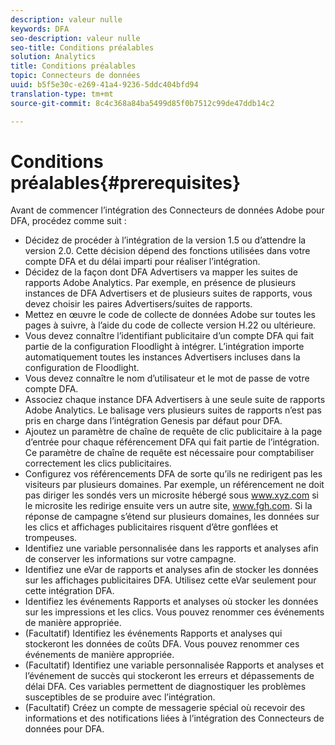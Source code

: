 ```yaml
---
description: valeur nulle
keywords: DFA
seo-description: valeur nulle
seo-title: Conditions préalables
solution: Analytics
title: Conditions préalables
topic: Connecteurs de données
uuid: b5f5e30c-e269-41a4-9236-5ddc404bfd94
translation-type: tm+mt
source-git-commit: 8c4c368a84ba5499d85f0b7512c99de47ddb14c2

---
```



# Conditions préalables{#prerequisites}

Avant de commencer l’intégration des Connecteurs de données Adobe pour DFA, procédez comme suit :

* Décidez de procéder à l’intégration de la version 1.5 ou d’attendre la version 2.0. Cette décision dépend des fonctions utilisées dans votre compte DFA et du délai imparti pour réaliser l’intégration.
* Décidez de la façon dont DFA Advertisers va mapper les suites de rapports Adobe Analytics. Par exemple, en présence de plusieurs instances de DFA Advertisers et de plusieurs suites de rapports, vous devez choisir les paires Advertisers/suites de rapports.
* Mettez en œuvre le code de collecte de données Adobe sur toutes les pages à suivre, à l’aide du code de collecte version H.22 ou ultérieure.
* Vous devez connaître l’identifiant publicitaire d’un compte DFA qui fait partie de la configuration Floodlight à intégrer. L’intégration importe automatiquement toutes les instances Advertisers incluses dans la configuration de Floodlight.
* Vous devez connaître le nom d’utilisateur et le mot de passe de votre compte DFA.
* Associez chaque instance DFA Advertisers à une seule suite de rapports Adobe Analytics. Le balisage vers plusieurs suites de rapports n’est pas pris en charge dans l’intégration Genesis par défaut pour DFA.
* Ajoutez un paramètre de chaîne de requête de clic publicitaire à la page d’entrée pour chaque référencement DFA qui fait partie de l’intégration. Ce paramètre de chaîne de requête est nécessaire pour comptabiliser correctement les clics publicitaires.
* Configurez vos référencements DFA de sorte qu’ils ne redirigent pas les visiteurs par plusieurs domaines. Par exemple, un référencement ne doit pas diriger les sondés vers un microsite hébergé sous www.xyz.com si le microsite les redirige ensuite vers un autre site, www.fgh.com. Si la réponse de campagne s’étend sur plusieurs domaines, les données sur les clics et affichages publicitaires risquent d’être gonflées et trompeuses.
* Identifiez une variable personnalisée dans les rapports et analyses afin de conserver les informations sur votre campagne.
* Identifiez une eVar de rapports et analyses afin de stocker les données sur les affichages publicitaires DFA. Utilisez cette eVar seulement pour cette intégration DFA.
* Identifiez les événements Rapports et analyses où stocker les données sur les impressions et les clics. Vous pouvez renommer ces événements de manière appropriée.
* (Facultatif) Identifiez les événements Rapports et analyses qui stockeront les données de coûts DFA. Vous pouvez renommer ces événements de manière appropriée.
* (Facultatif) Identifiez une variable personnalisée Rapports et analyses et l’événement de succès qui stockeront les erreurs et dépassements de délai DFA. Ces variables permettent de diagnostiquer les problèmes susceptibles de se produire avec l’intégration.
* (Facultatif) Créez un compte de messagerie spécial où recevoir des informations et des notifications liées à l’intégration des Connecteurs de données pour DFA.

